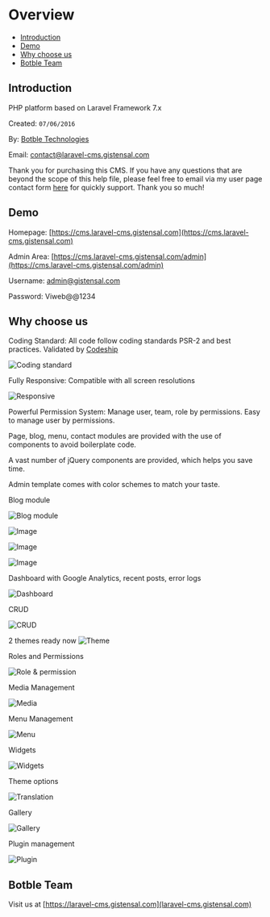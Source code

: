 # Overview

- [Introduction](#introduction)
- [Demo](#demo)
- [Why choose us](#why_choose_us)
- [Botble Team](#botble_team)

<a name="introduction"></a>
## Introduction

PHP platform based on Laravel Framework 7.x

Created: `07/06/2016`

By: [Botble Technologies](https://laravel-cms.gistensal.com)

Email: [contact@laravel-cms.gistensal.com](mailto:contact@laravel-cms.gistensal.com)

Thank you for purchasing this CMS. If you have any questions that are beyond the scope of this help file, 
please feel free to email via my user page contact form [here](get-quote@visualweber.com) for quickly support. Thank you so much!
		
<a name="demo"></a>
## Demo

Homepage: [https://cms.laravel-cms.gistensal.com](https://cms.laravel-cms.gistensal.com)

Admin Area: [https://cms.laravel-cms.gistensal.com/admin](https://cms.laravel-cms.gistensal.com/admin)

Username: admin@gistensal.com

Password: Viweb@@1234

<a name="why_choose_us"></a>
## Why choose us

Coding Standard: All code follow coding standards PSR-2 and best practices. Validated by [Codeship](https://codeship.com)

![Coding standard](https://laravel-cms.gistensal.com/storage/envato/codeship.png)


Fully Responsive: Compatible with all screen resolutions

![Responsive](https://laravel-cms.gistensal.com/storage/envato/responsive.png)
			
			
Powerful Permission System: Manage user, team, role by permissions. Easy to manage user by permissions.

Page, blog, menu, contact modules are provided with the use of components to avoid boilerplate code.

A vast number of jQuery components are provided, which helps you save time.

Admin template comes with color schemes to match your taste.

Blog module

![Blog module](https://laravel-cms.gistensal.com/storage/envato/blog1.png)

![Image](https://laravel-cms.gistensal.com/storage/envato/blog2.png)

![Image](https://laravel-cms.gistensal.com/storage/envato/blog3.png)

![Image](https://laravel-cms.gistensal.com/storage/envato/blog4.png)

Dashboard with Google Analytics, recent posts, error logs

![Dashboard](https://laravel-cms.gistensal.com/storage/uploads/1/docs/screenshots/dashboard.png)

CRUD

![CRUD](https://laravel-cms.gistensal.com/storage/uploads/1/docs/screenshots/edit-page.png)

2 themes ready now
![Theme](https://laravel-cms.gistensal.com/storage/uploads/1/docs/screenshots/theme.png)

Roles and Permissions

![Role & permission](https://laravel-cms.gistensal.com/storage/uploads/1/docs/screenshots/role-permission.png)

Media Management

![Media](https://laravel-cms.gistensal.com/storage/uploads/1/docs/screenshots/media.png)

Menu Management

![Menu](https://laravel-cms.gistensal.com/storage/uploads/1/docs/screenshots/menu.png)
			
Widgets

![Widgets](https://laravel-cms.gistensal.com/storage/uploads/1/docs/screenshots/widget.png)

Theme options

![Translation](https://laravel-cms.gistensal.com/storage/uploads/1/docs/screenshots/theme-option.png)

Gallery

![Gallery](https://laravel-cms.gistensal.com/storage/uploads/1/docs/screenshots/gallery.png)
			
Plugin management

![Plugin](https://laravel-cms.gistensal.com/storage/uploads/1/docs/screenshots/plugin.png)
		
<a name="botble_team"></a>
## Botble Team

Visit us at [https://laravel-cms.gistensal.com](laravel-cms.gistensal.com)
